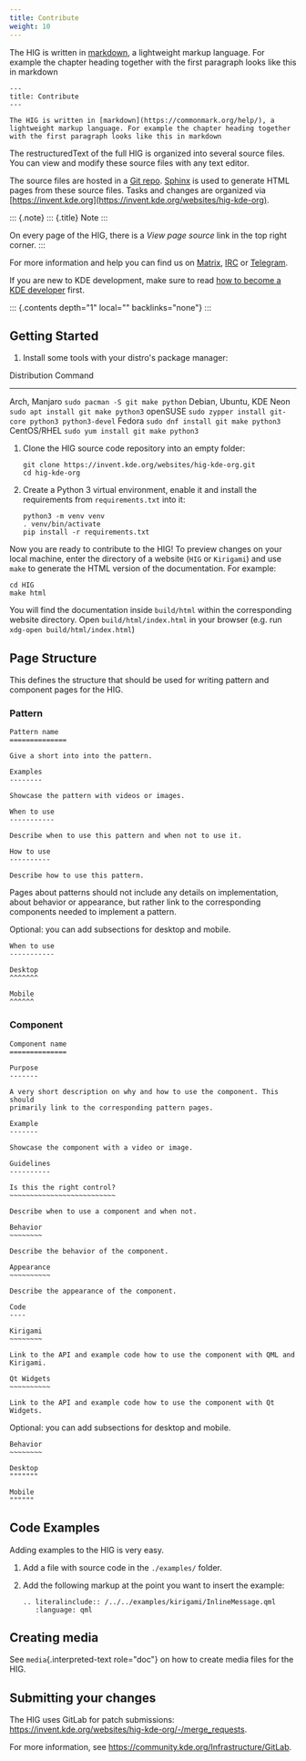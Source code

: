 ```yaml
---
title: Contribute
weight: 10
---
```


The HIG is written in [markdown](https://commonmark.org/help/), a
lightweight markup language. For example the chapter heading together
with the first paragraph looks like this in markdown

``` {.rst}
---
title: Contribute
---

The HIG is written in [markdown](https://commonmark.org/help/), a
lightweight markup language. For example the chapter heading together
with the first paragraph looks like this in markdown
```

The restructuredText of the full HIG is organized into several source
files. You can view and modify these source files with any text editor.

The source files are hosted in a [Git
repo](https://cgit.kde.org/websites/hig-kde-org.git/).
[Sphinx](http://www.sphinx-doc.org) is used to generate HTML pages from
these source files. Tasks and changes are organized via
[https://invent.kde.org](https://invent.kde.org/websites/hig-kde-org).

::: {.note}
::: {.title}
Note
:::

On every page of the HIG, there is a *View page source* link in the top
right corner.
:::

For more information and help you can find us on
[Matrix](https://matrix.to/#/#kde_vdg:matrix.org),
[IRC](irc://chat.freenode.net/kde-vdg) or
[Telegram](https://telegram.me/vdgmainroom).

If you are new to KDE development, make sure to read [how to become a
KDE developer](https://community.kde.org/Get_Involved/development)
first.

::: {.contents depth="1" local="" backlinks="none"}
:::

Getting Started
---------------

1.  Install some tools with your distro\'s package manager:

  Distribution               Command
  -------------------------- ------------------------------------------------------
  Arch, Manjaro              `sudo pacman -S git make python`
  Debian, Ubuntu, KDE Neon   `sudo apt install git make python3`
  openSUSE                   `sudo zypper install git-core python3 python3-devel`
  Fedora                     `sudo dnf install git make python3`
  CentOS/RHEL                `sudo yum install git make python3`

1.  Clone the HIG source code repository into an empty folder:

    ``` {.sh}
    git clone https://invent.kde.org/websites/hig-kde-org.git
    cd hig-kde-org
    ```

2.  Create a Python 3 virtual environment, enable it and install the
    requirements from `requirements.txt` into it:

    ``` {.sh}
    python3 -m venv venv
    . venv/bin/activate
    pip install -r requirements.txt
    ```

Now you are ready to contribute to the HIG! To preview changes on your
local machine, enter the directory of a website (`HIG` or `Kirigami`)
and use `make` to generate the HTML version of the documentation. For
example:

``` {.sh}
cd HIG
make html
```

You will find the documentation inside `build/html` within the
corresponding website directory. Open `build/html/index.html` in your
browser (e.g. run `xdg-open build/html/index.html`)

Page Structure
--------------

This defines the structure that should be used for writing pattern and
component pages for the HIG.

### Pattern

    Pattern name
    ==============

    Give a short into into the pattern.

    Examples
    --------

    Showcase the pattern with videos or images.

    When to use
    -----------

    Describe when to use this pattern and when not to use it.

    How to use
    ----------

    Describe how to use this pattern.

Pages about patterns should not include any details on implementation,
about behavior or appearance, but rather link to the corresponding
components needed to implement a pattern.

Optional: you can add subsections for desktop and mobile.

    When to use
    -----------

    Desktop
    ^^^^^^^

    Mobile
    ^^^^^^

### Component

    Component name
    ==============

    Purpose
    -------

    A very short description on why and how to use the component. This should 
    primarily link to the corresponding pattern pages.

    Example
    -------

    Showcase the component with a video or image.

    Guidelines
    ----------

    Is this the right control?
    ~~~~~~~~~~~~~~~~~~~~~~~~~~

    Describe when to use a component and when not.

    Behavior
    ~~~~~~~~

    Describe the behavior of the component.

    Appearance
    ~~~~~~~~~~

    Describe the appearance of the component.

    Code
    ----

    Kirigami
    ~~~~~~~~

    Link to the API and example code how to use the component with QML and 
    Kirigami.

    Qt Widgets
    ~~~~~~~~~~

    Link to the API and example code how to use the component with Qt Widgets.

Optional: you can add subsections for desktop and mobile.

    Behavior
    ~~~~~~~~

    Desktop
    """""""

    Mobile
    """"""

Code Examples
-------------

Adding examples to the HIG is very easy.

1.  Add a file with source code in the `./examples/` folder.

2.  Add the following markup at the point you want to insert the
    example:

    ``` {.rst}
    .. literalinclude:: /../../examples/kirigami/InlineMessage.qml
       :language: qml
    ```

Creating media
--------------

See `media`{.interpreted-text role="doc"} on how to create media files
for the HIG.

Submitting your changes
-----------------------

The HIG uses GitLab for patch submissions:
<https://invent.kde.org/websites/hig-kde-org/-/merge_requests>.

For more information, see
<https://community.kde.org/Infrastructure/GitLab>.
